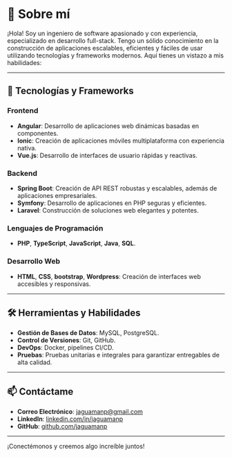 # 💼 Sobre mí

¡Hola! Soy un ingeniero de software apasionado y con experiencia, especializado en desarrollo full-stack. Tengo un sólido conocimiento en la construcción de aplicaciones escalables, eficientes y fáciles de usar utilizando tecnologías y frameworks modernos. Aquí tienes un vistazo a mis habilidades:

---

## 🚀 Tecnologías y Frameworks

### Frontend
- **Angular**: Desarrollo de aplicaciones web dinámicas basadas en componentes.
- **Ionic**: Creación de aplicaciones móviles multiplataforma con experiencia nativa.
- **Vue.js**: Desarrollo de interfaces de usuario rápidas y reactivas.

### Backend
- **Spring Boot**: Creación de API REST robustas y escalables, además de aplicaciones empresariales.
- **Symfony**: Desarrollo de aplicaciones en PHP seguras y eficientes.
- **Laravel**: Construcción de soluciones web elegantes y potentes.

### Lenguajes de Programación
- **PHP**, **TypeScript**, **JavaScript**, **Java**, **SQL**.

### Desarrollo Web
- **HTML**, **CSS**, **bootstrap**, **Wordpress**: Creación de interfaces web accesibles y responsivas.

---

## 🛠 Herramientas y Habilidades
- **Gestión de Bases de Datos**: MySQL, PostgreSQL.
- **Control de Versiones**: Git, GitHub.
- **DevOps**: Docker, pipelines CI/CD.
- **Pruebas**: Pruebas unitarias e integrales para garantizar entregables de alta calidad.

---

## 📫 Contáctame

- **Correo Electrónico**: [jaguamanp@gmail.com](mailto:jaguamanp@gmail.com)
- **LinkedIn**: [linkedin.com/in/jaguamanp](https://www.linkedin.com/in/jos%C3%A9-arturo-guam%C3%A1n-pachacama-b34a99186/)
- **GitHub**: [github.com/jaguamanp](https://github.com/jaguamanp)

---

¡Conectémonos y creemos algo increíble juntos!
